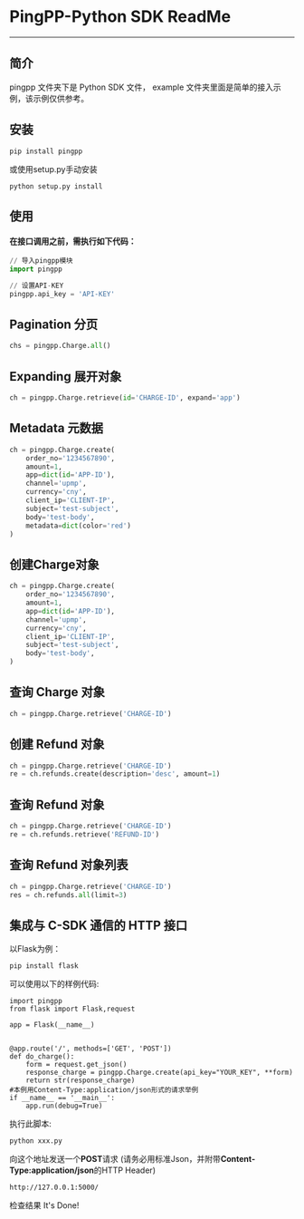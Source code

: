 # PingPP-Python SDK ReadMe
----------

## 简介

pingpp 文件夹下是 Python SDK 文件，
example 文件夹里面是简单的接入示例，该示例仅供参考。

## 安装

	pip install pingpp
	
或使用setup.py手动安装
	
    python setup.py install

## 使用
#### 在接口调用之前，需执行如下代码：
```python
// 导入pingpp模块
import pingpp

// 设置API-KEY
pingpp.api_key = 'API-KEY'
```

## Pagination 分页
```python
chs = pingpp.Charge.all()
```

## Expanding 展开对象
```python
ch = pingpp.Charge.retrieve(id='CHARGE-ID', expand='app')
```
## Metadata 元数据
```python
ch = pingpp.Charge.create(
    order_no='1234567890',
    amount=1,
    app=dict(id='APP-ID'),
    channel='upmp',
    currency='cny',
    client_ip='CLIENT-IP',
    subject='test-subject',
    body='test-body',
    metadata=dict(color='red')
)
```
## 创建Charge对象
```python
ch = pingpp.Charge.create(
    order_no='1234567890',
    amount=1,
    app=dict(id='APP-ID'),
    channel='upmp',
    currency='cny',
    client_ip='CLIENT-IP',
    subject='test-subject',
    body='test-body',
)
```
    
## 查询 Charge 对象
```python
ch = pingpp.Charge.retrieve('CHARGE-ID')
```
    
## 创建 Refund 对象
```python
ch = pingpp.Charge.retrieve('CHARGE-ID')
re = ch.refunds.create(description='desc', amount=1)
```
    
## 查询 Refund 对象
```python
ch = pingpp.Charge.retrieve('CHARGE-ID')
re = ch.refunds.retrieve('REFUND-ID')
```
    
## 查询 Refund 对象列表
```python
ch = pingpp.Charge.retrieve('CHARGE-ID')
res = ch.refunds.all(limit=3)
```
    
## 集成与 C-SDK 通信的 HTTP 接口
以Flask为例：
```
pip install flask
```
可以使用以下的样例代码:
```
import pingpp
from flask import Flask,request

app = Flask(__name__)


@app.route('/', methods=['GET', 'POST'])
def do_charge():
    form = request.get_json()
    response_charge = pingpp.Charge.create(api_key="YOUR_KEY", **form)
    return str(response_charge)
#本例用Content-Type:application/json形式的请求举例
if __name__ == '__main__':
    app.run(debug=True)
```
执行此脚本:
```
python xxx.py
```
向这个地址发送一个**POST**请求
(请务必用标准Json，并附带**Content-Type:application/json**的HTTP Header)
```
http://127.0.0.1:5000/
```
检查结果
It's Done!